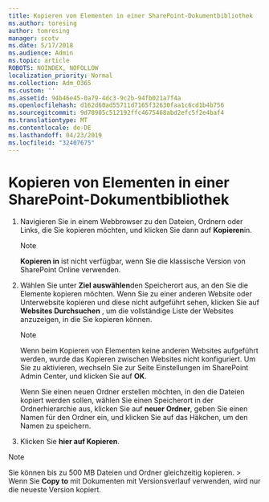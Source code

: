 ```yaml
---
title: Kopieren von Elementen in einer SharePoint-Dokumentbibliothek
ms.author: toresing
author: tomresing
manager: scotv
ms.date: 5/17/2018
ms.audience: Admin
ms.topic: article
ROBOTS: NOINDEX, NOFOLLOW
localization_priority: Normal
ms.collection: Adm_O365
ms.custom: ''
ms.assetid: 94b46e45-0a79-4dc3-9c2b-94fb021a7f4a
ms.openlocfilehash: d162d60ad55711d7165f32630faa1c6cd1b4b756
ms.sourcegitcommit: 9d78905c512192ffc4675468abd2efc5f2e4baf4
ms.translationtype: MT
ms.contentlocale: de-DE
ms.lasthandoff: 04/23/2019
ms.locfileid: "32407675"
---
```

# <a name="copy-items-in-a-sharepoint-document-library"></a>Kopieren von Elementen in einer SharePoint-Dokumentbibliothek

1. Navigieren Sie in einem Webbrowser zu den Dateien, Ordnern oder Links, die Sie kopieren möchten, und klicken Sie dann auf **Kopieren**in.
    
    > [!NOTE]
    > **Kopieren in** ist nicht verfügbar, wenn Sie die klassische Version von SharePoint Online verwenden. 
  
2. Wählen Sie unter **Ziel auswählen**den Speicherort aus, an den Sie die Elemente kopieren möchten. Wenn Sie zu einer anderen Website oder Unterwebsite kopieren und diese nicht aufgeführt sehen, klicken Sie auf **Websites Durchsuchen** , um die vollständige Liste der Websites anzuzeigen, in die Sie kopieren können. 
    
    > [!NOTE]
    > Wenn beim Kopieren von Elementen keine anderen Websites aufgeführt werden, wurde das Kopieren zwischen Websites nicht konfiguriert. Um Sie zu aktivieren, wechseln Sie zur Seite Einstellungen im SharePoint Admin Center, und klicken Sie auf **OK**. 
  
    Wenn Sie einen neuen Ordner erstellen möchten, in den die Dateien kopiert werden sollen, wählen Sie einen Speicherort in der Ordnerhierarchie aus, klicken Sie auf **neuer Ordner**, geben Sie einen Namen für den Ordner ein, und klicken Sie auf das Häkchen, um den Namen zu speichern.
    
3. Klicken Sie **hier auf Kopieren**.
    
> [!NOTE]
>  Sie können bis zu 500 MB Dateien und Ordner gleichzeitig kopieren. > Wenn Sie **Copy to** mit Dokumenten mit Versionsverlauf verwenden, wird nur die neueste Version kopiert. 
  

